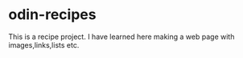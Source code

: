 # odin-recipes
This is a recipe project. I have learned here making a web page with images,links,lists etc.
